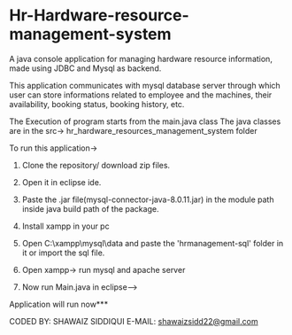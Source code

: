 # Hr-Hardware-resource-management-system
 
 A java console application for managing hardware resource information, made using JDBC and Mysql as backend. 
 
 This application communicates with mysql database server through which user can store informations related to employee and 
 the machines, their availability, booking status, booking history, etc.

 The Execution of program starts from the main.java class 
 The java classes are in the src-> hr_hardware_resources_management_system folder 

 To run this application->

 1. Clone the repository/ download zip files.
 2. Open it in eclipse ide. 
 3. Paste the .jar file(mysql-connector-java-8.0.11.jar) in the module path inside java build path of the package.
 4. Install xampp in your pc
 5. Open C:\xampp\mysql\data and paste the 'hrmanagement-sql' folder in it or import the sql file.
 6. Open xampp-> run mysql and apache server
 
 7. Now run Main.java in eclipse--> 

Application will run now***

 CODED BY: SHAWAIZ SIDDIQUI
 E-MAIL: shawaizsidd22@gmail.com
 
